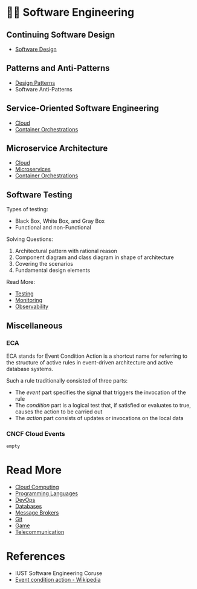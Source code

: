 # 👨‍💻 Software Engineering

## Continuing Software Design

- [Software Design](Software%20Engineering/Software%20Design.md)

## Patterns and Anti-Patterns

- [Design Patterns](Software%20Engineering/Design%20Patterns.md)
- Software Anti-Patterns

## Service-Oriented Software Engineering

- [Cloud](Cloud.md)
- [Container Orchestrations](Container%20Orchestrations.md)

## Microservice Architecture

- [Cloud](Cloud.md)
- [Microservices](Microservices.md)
- [Container Orchestrations](Container%20Orchestrations.md)

## Software Testing

Types of testing:

- Black Box, White Box, and Gray Box
- Functional and non-Functional

Solving Questions:

1. Architectural pattern with rational reason
2. Component diagram and class diagram in shape of architecture
3. Covering the scenarios
4. Fundamental design elements

Read More:

- [Testing](Testing.md)
- [Monitoring](Monitoring.md)
- [Observability](Observability.md)

## Miscellaneous

### ECA

ECA stands for Event Condition Action is a shortcut name for referring to the structure of active rules in event-driven
architecture and active database systems.

Such a rule traditionally consisted of three parts:

- The *event* part specifies the signal that triggers the invocation of the rule
- The *condition* part is a logical test that, if satisfied or evaluates to true, causes the action to be carried out
- The *action* part consists of updates or invocations on the local data

### CNCF Cloud Events

`empty`

# Read More

- [Cloud Computing](Cloud%20Computing.md)
- [Programming Languages](Programming%20Languages.md)
- [DevOps](DevOps.md)
- [Databases](Databases.md)
- [Message Brokers](Message-Brokers.md)
- [Git](Git.md)
- [Game](Game.md)
- [Telecommunication](Telecommunication.md)

# References

- IUST Software Engineering Coruse
- [Event condition action - Wikipedia](https://en.wikipedia.org/wiki/Event_condition_action)
